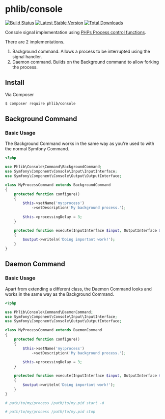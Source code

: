 # phlib/console

[![Build Status](https://img.shields.io/travis/phlib/console/master.svg)](https://travis-ci.org/phlib/console)
[![Latest Stable Version](https://img.shields.io/packagist/v/phlib/console.svg)](https://packagist.org/packages/phlib/console)
[![Total Downloads](https://img.shields.io/packagist/dt/phlib/console.svg)](https://packagist.org/packages/phlib/console)

Console signal implementation using [PHPs Process control functions](http://php.net/manual/en/book.pcntl.php).

There are 2 implementations.
1. Background command. Allows a process to be interrupted using the signal handler.
2. Daemon command. Builds on the Background command to allow forking the process.

## Install

Via Composer

``` bash
$ composer require phlib/console
```

## Background Command
### Basic Usage

The Background Command works in the same way as you're used to with the normal Symfony Command.

```php
<?php

use Phlib\Console\Command\BackgroundCommand;
use Symfony\Component\Console\Input\InputInterface;
use Symfony\Component\Console\Output\OutputInterface;

class MyProcessCommand extends BackgroundCommand
{
    protected function configure()
    {
        $this->setName('my:process')
            ->setDescription('My background process.');
            
        $this->processingDelay = 3;
    }

    protected function execute(InputInterface $input, OutputInterface $output)
    {
        $output->writeln('Doing important work!');
    }
}

```

## Daemon Command
### Basic Usage

Apart from extending a different class, the Daemon Command looks and works in the same way as the Background
Command.

```php
<?php

use Phlib\Console\Command\DaemonCommand;
use Symfony\Component\Console\Input\InputInterface;
use Symfony\Component\Console\Output\OutputInterface;

class MyProcessCommand extends DaemonCommand
{
    protected function configure()
    {
        $this->setName('my:process')
            ->setDescription('My background process.');
            
        $this->processingDelay = 3;
    }

    protected function execute(InputInterface $input, OutputInterface $output)
    {
        $output->writeln('Doing important work!');
    }
}

```

```bash
# path/to/my/process /path/to/my.pid start -d
```

```bash
# path/to/my/process /path/to/my.pid stop
```
